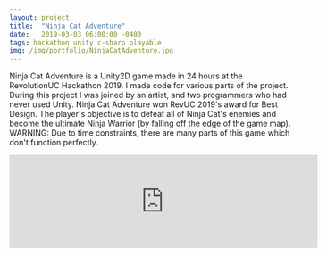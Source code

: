 ```yaml
---
layout: project
title:  "Ninja Cat Adventure"
date:   2019-03-03 06:00:00 -0400
tags: hackathon unity c-sharp playable
img: /img/portfolio/NinjaCatAdventure.jpg
---
```


Ninja Cat Adventure is a Unity2D game made in 24 hours at the RevolutionUC Hackathon 2019. I made code for various parts of the project. During this project I was joined by an artist, and two programmers who had never used Unity. Ninja Cat Adventure won RevUC 2019's award for Best Design. The player's objective is to defeat all of Ninja Cat's enemies and become the ultimate Ninja Warrior (by falling off the edge of the game map). WARNING: Due to time constraints, there are many parts of this game which don't function perfectly.

<iframe frameborder="0" src="https://itch.io/embed/708739?dark=true" width="552" height="167"><a href="https://swiimii.itch.io/ninja-cat-adventure">Ninja Cat Adventure by swiimii</a></iframe>